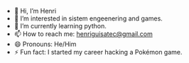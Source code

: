 - 👋 Hi, I’m Henri
- 👀 I’m interested in sistem engeenering and games.
- 🌱 I’m currently learning python.
- 📫 How to reach me: henriguisatec@gmail.com
- 😄 Pronouns: He/Him
- ⚡ Fun fact: I started my career hacking a Pokémon game.

<!---
henriguisatec/henriguisatec is a ✨ special ✨ repository because its `README.md` (this file) appears on your GitHub profile.
You can click the Preview link to take a look at your changes.
--->

